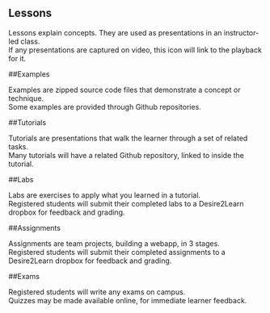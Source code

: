 <!-- Kinds of materials or resources provided -->

## Lessons
<div class="learn-lesson">Lessons explain concepts. They are used as presentations in an instructor-led class.</div>        
<div class="learn-video">If any presentations are captured on video, this icon will link to the playback for it.</div>

##Examples
<div class="learn-download">Examples are zipped source code files that demonstrate a concept or technique.</div>
<div class="learn-github">Some examples are provided through Github repositories.</div>

##Tutorials
<div class="learn-tutorial">Tutorials are presentations that walk the learner through a set of related tasks.</div>
<div class="learn-github">Many tutorials will have a related Github repository, linked to inside the tutorial.</div>

##Labs
<div class="learn-lab">Labs are exercises to apply what you learned in a tutorial.</div>
<div class="learn-dropbox">Registered students will submit their completed labs to a Desire2Learn dropbox for feedback and grading.</div>

##Assignments
<div class="learn-assignment">Assignments are team projects, building a webapp, in 3 stages.</div>
<div class="learn-dropbox">Registered students will submit their completed assignments to a Desire2Learn dropbox for feedback and grading.</div>

##Exams
<div class="learn-exam">Registered students will write any exams on campus.</div>
<div class="learn-quiz">Quizzes may be made available online, for immediate learner feedback.</div>

